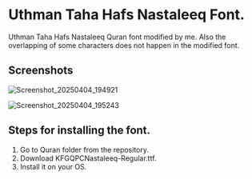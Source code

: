 # Uthman Taha Hafs Nastaleeq Font.
Uthman Taha Hafs Nastaleeq Quran font modified by me. Also the overlapping of some characters does not happen in the modified font.
## Screenshots

![Screenshot_20250404_194921](https://github.com/user-attachments/assets/d3a28621-b2e3-4a08-a1db-49c0faefa7a1)

![Screenshot_20250404_195243](https://github.com/user-attachments/assets/3c0db918-7987-4714-8b35-24483f26bfe6)

## Steps for installing the font.

1. Go to Quran folder from the repository.
2. Download KFGQPCNastaleeq-Regular.ttf.
3. Install it on your OS.

